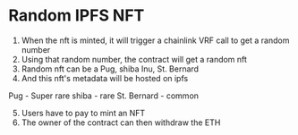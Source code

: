# Random IPFS NFT

1. When the nft is minted, it will trigger a chainlink VRF call to get a random number
2. Using that random number, the contract will get a random nft
3. Random nft can be a Pug, shiba Inu, St. Bernard
4. And this nft's metadata will be hosted on ipfs

Pug - Super rare
shiba - rare
St. Bernard - common

5. Users have to pay to mint an NFT
6. The owner of the contract can then withdraw the ETH
